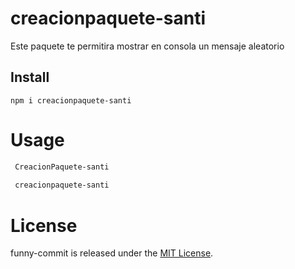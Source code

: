# creacionpaquete-santi

Este paquete te permitira mostrar en consola un mensaje aleatorio

## Install

```npm
npm i creacionpaquete-santi
```

# Usage

```bash
 CreacionPaquete-santi
 
 creacionpaquete-santi
```

# License

funny-commit is released under the [MIT License](https://opensource.org/licenses/MIT).